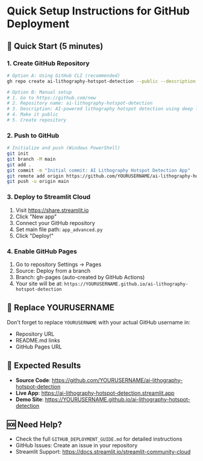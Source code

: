 # Quick Setup Instructions for GitHub Deployment

## 🚀 Quick Start (5 minutes)

### 1. Create GitHub Repository
```bash
# Option A: Using GitHub CLI (recommended)
gh repo create ai-lithography-hotspot-detection --public --description "AI-powered lithography hotspot detection using deep learning"

# Option B: Manual setup
# 1. Go to https://github.com/new
# 2. Repository name: ai-lithography-hotspot-detection
# 3. Description: AI-powered lithography hotspot detection using deep learning
# 4. Make it public
# 5. Create repository
```

### 2. Push to GitHub
```bash
# Initialize and push (Windows PowerShell)
git init
git branch -M main
git add .
git commit -m "Initial commit: AI Lithography Hotspot Detection App"
git remote add origin https://github.com/YOURUSERNAME/ai-lithography-hotspot-detection.git
git push -u origin main
```

### 3. Deploy to Streamlit Cloud
1. Visit https://share.streamlit.io
2. Click "New app"
3. Connect your GitHub repository
4. Set main file path: `app_advanced.py`
5. Click "Deploy!"

### 4. Enable GitHub Pages
1. Go to repository Settings → Pages
2. Source: Deploy from a branch
3. Branch: gh-pages (auto-created by GitHub Actions)
4. Your site will be at: `https://YOURUSERNAME.github.io/ai-lithography-hotspot-detection`

## 📝 Replace YOURUSERNAME
Don't forget to replace `YOURUSERNAME` with your actual GitHub username in:
- Repository URL
- README.md links
- GitHub Pages URL

## 🎯 Expected Results
- **Source Code**: https://github.com/YOURUSERNAME/ai-lithography-hotspot-detection
- **Live App**: https://ai-lithography-hotspot-detection.streamlit.app
- **Demo Site**: https://YOURUSERNAME.github.io/ai-lithography-hotspot-detection

## 🆘 Need Help?
- Check the full `GITHUB_DEPLOYMENT_GUIDE.md` for detailed instructions
- GitHub Issues: Create an issue in your repository
- Streamlit Support: https://docs.streamlit.io/streamlit-community-cloud
